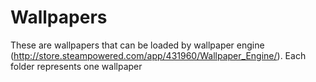 Wallpapers
==========
These are wallpapers that can be loaded by wallpaper engine (http://store.steampowered.com/app/431960/Wallpaper_Engine/).
Each folder represents one wallpaper